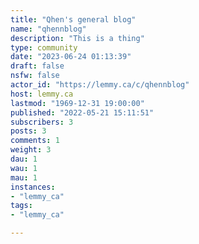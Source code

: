 ```yaml
---
title: "Qhen's general blog" 
name: "qhennblog"
description: "This is a thing"
type: community
date: "2023-06-24 01:13:39"
draft: false
nsfw: false
actor_id: "https://lemmy.ca/c/qhennblog"
host: lemmy.ca
lastmod: "1969-12-31 19:00:00"
published: "2022-05-21 15:11:51"
subscribers: 3
posts: 3
comments: 1
weight: 3
dau: 1
wau: 1
mau: 1
instances:
- "lemmy_ca"
tags: 
- "lemmy_ca"

---
```

